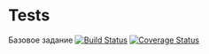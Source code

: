 # Tests
Базовое задание
[![Build Status](https://travis-ci.org/Aleks1795/Tests.svg?branch=master)](https://travis-ci.org/Aleks1795/Tests)
[![Coverage Status](https://coveralls.io/repos/github/Aleks1795/Tests/badge.svg?branch=master)](https://coveralls.io/github/Aleks1795/Tests?branch=master)
